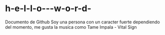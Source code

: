 # h-e-l-l-o---w-o-r-d-
Documento de Github
Soy una persona con un caracter fuerte dependiendo del momento, me gusta la musica como Tame Impala - Vital Sign
